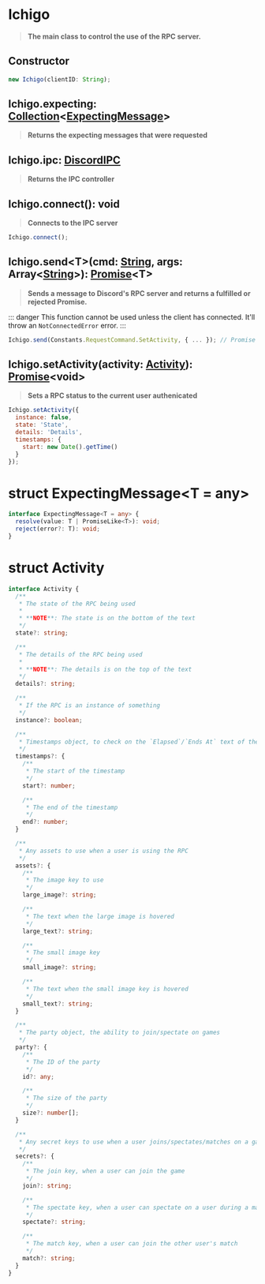 # Ichigo
> **The main class to control the use of the RPC server.**

## Constructor
```js
new Ichigo(clientID: String);
```

## Ichigo.expecting: [Collection](/immutable/Collection.html)&lt;[ExpectingMessage](#struct-expectingmessage-t-any)&gt;
> **Returns the expecting messages that were requested**

## Ichigo.ipc: [DiscordIPC](/ichigo/DiscordIPC.html)
> **Returns the IPC controller**

## Ichigo.connect(): void
> **Connects to the IPC server**

```js
Ichigo.connect();
```

## Ichigo.send&lt;T&gt;(cmd: [String](https://developer.mozilla.org/en-US/docs/Web/JavaScript/Reference/Global_Objects/String), args: Array&lt;[String](https://developer.mozilla.org/en-US/docs/Web/JavaScript/Reference/Global_Objects/String)&gt;): [Promise](https://developer.mozilla.org/en-US/docs/Web/JavaScript/Reference/Global_Objects/Promise)&lt;T&gt;
> **Sends a message to Discord's RPC server and returns a fulfilled or rejected Promise.**

::: danger
This function cannot be used unless the client has connected. It'll throw an `NotConnectedError` error.
:::

```js
Ichigo.send(Constants.RequestCommand.SetActivity, { ... }); // Promise
```

## Ichigo.setActivity(activity: [Activity](#struct-activity)): [Promise](https://developer.mozilla.org/en-US/docs/Web/JavaScript/Reference/Global_Objects/Promise)&lt;void&gt;
> **Sets a RPC status to the current user authenicated**

```js
Ichigo.setActivity({
  instance: false,
  state: 'State',
  details: 'Details',
  timestamps: {
    start: new Date().getTime()
  }
});
```

# struct ExpectingMessage&lt;T = any&gt;
```ts
interface ExpectingMessage<T = any> {
  resolve(value: T | PromiseLike<T>): void;
  reject(error?: T): void;
}
```

# struct Activity
```ts
interface Activity {
  /**
   * The state of the RPC being used
   * 
   * **NOTE**: The state is on the bottom of the text
   */
  state?: string;

  /**
   * The details of the RPC being used
   * 
   * **NOTE**: The details is on the top of the text
   */
  details?: string;

  /**
   * If the RPC is an instance of something
   */
  instance?: boolean;

  /**
   * Timestamps object, to check on the `Elapsed`/`Ends At` text of the RPC
   */
  timestamps?: {
    /**
     * The start of the timestamp
     */
    start?: number;

    /**
     * The end of the timestamp
     */
    end?: number;
  }

  /**
   * Any assets to use when a user is using the RPC
   */
  assets?: {
    /**
     * The image key to use
     */
    large_image?: string;

    /**
     * The text when the large image is hovered
     */
    large_text?: string;

    /**
     * The small image key
     */
    small_image?: string;

    /**
     * The text when the small image key is hovered
     */
    small_text?: string;
  }

  /**
   * The party object, the ability to join/spectate on games
   */
  party?: {
    /**
     * The ID of the party
     */
    id?: any;

    /**
     * The size of the party
     */
    size?: number[];
  }

  /**
   * Any secret keys to use when a user joins/spectates/matches on a game
   */
  secrets?: {
    /**
     * The join key, when a user can join the game
     */
    join?: string;

    /**
     * The spectate key, when a user can spectate on a user during a match
     */
    spectate?: string;

    /**
     * The match key, when a user can join the other user's match
     */
    match?: string;
  }
}
```